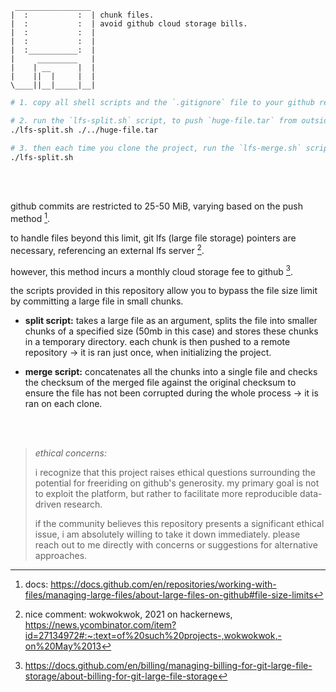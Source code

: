 ```
 _________________
|  :           :  | chunk files.
|  :           :  | avoid github cloud storage bills.
|  :           :  | 
|  :           :  | 
|  :___________:  | 
|     _________   | 
|    | __      |  |
|    ||  |     |  |
\____||__|_____|__|
```

```bash
# 1. copy all shell scripts and the `.gitignore` file to your github repository.

# 2. run the `lfs-split.sh` script, to push `huge-file.tar` from outside the repository as many small chunks.
./lfs-split.sh ./../huge-file.tar

# 3. then each time you clone the project, run the `lfs-merge.sh` script.
./lfs-split.sh
```

<br><br>

github commits are restricted to 25-50 MiB, varying based on the push method [^1].

to handle files beyond this limit, git lfs (large file storage) pointers are necessary, referencing an external lfs server [^2].

however, this method incurs a monthly cloud storage fee to github [^3].

the scripts provided in this repository allow you to bypass the file size limit by committing a large file in small chunks.

- **split script:** takes a large file as an argument, splits the file into smaller chunks of a specified size (50mb in this case) and stores these chunks in a temporary directory. each chunk is then pushed to a remote repository → it is ran just once, when initializing the project.

- **merge script:** concatenates all the chunks into a single file and checks the checksum of the merged file against the original checksum to ensure the file has not been corrupted during the whole process → it is ran on each clone.

<br><br>

> _ethical concerns:_
> 
> i recognize that this project raises ethical questions surrounding the potential for freeriding on github's generosity. my primary goal is not to exploit the platform, but rather to facilitate more reproducible data-driven research.
> 
> if the community believes this repository presents a significant ethical issue, i am absolutely willing to take it down immediately. please reach out to me directly with concerns or suggestions for alternative approaches.

[^1]: docs: https://docs.github.com/en/repositories/working-with-files/managing-large-files/about-large-files-on-github#file-size-limits
[^2]: nice comment: wokwokwok, 2021 on hackernews, https://news.ycombinator.com/item?id=27134972#:~:text=of%20such%20projects-,wokwokwok,-on%20May%2013
[^3]: https://docs.github.com/en/billing/managing-billing-for-git-large-file-storage/about-billing-for-git-large-file-storage
